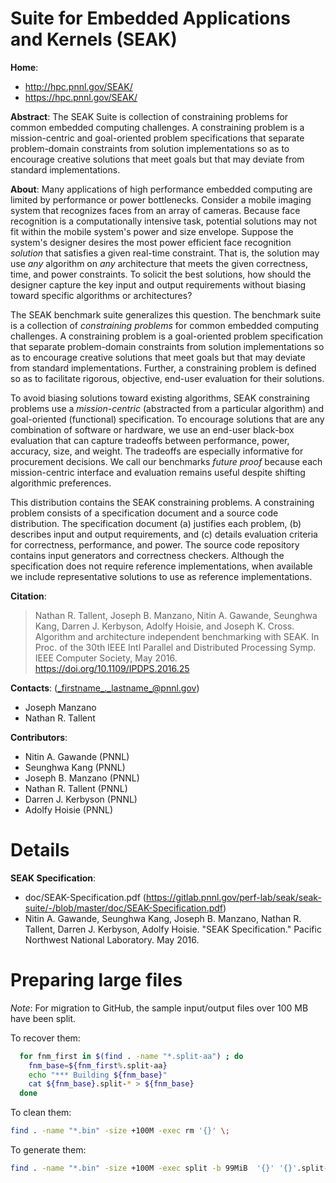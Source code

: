 <!-- -*-Mode: markdown;-*- -->
<!-- $Id$ -->

Suite for Embedded Applications and Kernels (SEAK)
=============================================================================

**Home**:
  - http://hpc.pnnl.gov/SEAK/
  - https://hpc.pnnl.gov/SEAK/


**Abstract**: The SEAK Suite is collection of constraining problems for
common embedded computing challenges. A constraining problem is a
mission-centric and goal-oriented problem specifications that separate
problem-domain constraints from solution implementations so as to
encourage creative solutions that meet goals but that may deviate from
standard implementations.

**About**: Many applications of high performance embedded computing
are limited by performance or power bottlenecks. Consider a mobile
imaging system that recognizes faces from an array of cameras. Because
face recognition is a computationally intensive task, potential
solutions may not fit within the mobile system's power and size
envelope. Suppose the system's designer desires the most power
efficient face recognition *solution* that satisfies a given real-time
constraint. That is, the solution may use *any* algorithm on *any*
architecture that meets the given correctness, time, and power
constraints. To solicit the best solutions, how should the designer
capture the key input and output requirements without biasing toward
specific algorithms or architectures?

The SEAK benchmark suite generalizes this question. The benchmark
suite is a collection of *constraining problems* for common embedded
computing challenges.  A constraining problem is a goal-oriented
problem specification that separate problem-domain constraints from
solution implementations so as to encourage creative solutions that
meet goals but that may deviate from standard implementations.
Further, a constraining problem is defined so as to facilitate
rigorous, objective, end-user evaluation for their solutions.

To avoid biasing solutions toward existing algorithms, SEAK
constraining problems use a *mission-centric* (abstracted from a
particular algorithm) and goal-oriented (functional) specification. To
encourage solutions that are any combination of software or hardware,
we use an end-user black-box evaluation that can capture tradeoffs
between performance, power, accuracy, size, and weight. The tradeoffs
are especially informative for procurement decisions. We call our
benchmarks *future proof* because each mission-centric interface and
evaluation remains useful despite shifting algorithmic preferences.

This distribution contains the SEAK constraining problems. A
constraining problem consists of a specification document and a source
code distribution. The specification document (a) justifies each
problem, (b) describes input and output requirements, and (c) details
evaluation criteria for correctness, performance, and power. The
source code repository contains input generators and correctness
checkers. Although the specification does not require reference
implementations, when available we include representative solutions to
use as reference implementations.


**Citation**:
  > Nathan R. Tallent, Joseph B. Manzano, Nitin A. Gawande, Seunghwa Kang, Darren J. Kerbyson, Adolfy Hoisie, and Joseph K. Cross. Algorithm and architecture independent benchmarking with SEAK. In Proc. of the 30th IEEE Intl Parallel and Distributed Processing Symp. IEEE Computer Society, May 2016. https://doi.org/10.1109/IPDPS.2016.25


**Contacts**: (_firstname_._lastname_@pnnl.gov)
  - Joseph Manzano
  - Nathan R. Tallent


**Contributors**:
  - Nitin A. Gawande (PNNL)
  - Seunghwa Kang (PNNL)
  - Joseph B. Manzano (PNNL)
  - Nathan R. Tallent (PNNL)
  - Darren J. Kerbyson (PNNL)
  - Adolfy Hoisie (PNNL)


Details
=============================================================================

**SEAK Specification**:
  - doc/SEAK-Specification.pdf (https://gitlab.pnnl.gov/perf-lab/seak/seak-suite/-/blob/master/doc/SEAK-Specification.pdf)
  - Nitin A. Gawande, Seunghwa Kang, Joseph B. Manzano, Nathan R. Tallent, Darren J. Kerbyson, Adolfy Hoisie.  "SEAK Specification." Pacific Northwest National Laboratory. May 2016.


Preparing large files
=============================================================================

*Note*: For migration to GitHub, the sample input/output files over 100 MB have been split. 

To recover them:
```sh
  for fnm_first in $(find . -name "*.split-aa") ; do
    fnm_base=${fnm_first%.split-aa}
    echo "*** Building ${fnm_base}"
    cat ${fnm_base}.split-* > ${fnm_base}
  done
  ```

To clean them:
  ```sh
  find . -name "*.bin" -size +100M -exec rm '{}' \;
  ```

To generate them:
  ```sh
  find . -name "*.bin" -size +100M -exec split -b 99MiB  '{}' '{}'.split- \;
  ```
